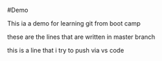 #Demo 

This ia a demo for learning git from boot camp


these are the lines that are written in master branch


this is a line that i try to push via vs code